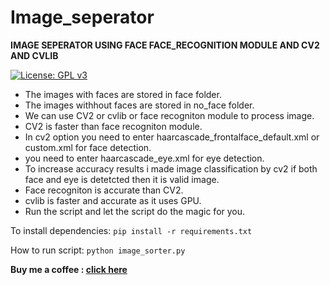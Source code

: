 # Image_seperator
**IMAGE SEPERATOR USING FACE FACE_RECOGNITION MODULE AND CV2 AND CVLIB**

[![License: GPL v3](https://img.shields.io/badge/License-GPLv3-blue.svg)](https://github.com/rahul1996pp/Image_Sorter/blob/main/LICENSE)
- The images with faces are stored in face folder.
- The images withhout faces are stored in no_face folder.
- We can use CV2 or cvlib or face recogniton module to process image.
- CV2 is faster than face recogniton module.
- In cv2 option you need to enter haarcascade_frontalface_default.xml or custom.xml for face detection.
- you need to enter haarcascade_eye.xml for eye detection.
- To increase accuracy results i made image classification by cv2 if both face and eye is detetcted then it is valid image.
- Face recogniton is accurate than CV2.
- cvlib is faster and accurate as it uses GPU.
- Run the script and let the script do the magic for you.

To install dependencies:
`pip install -r requirements.txt`

How to run script:
 `python image_sorter.py`

**Buy me a coffee : [click here](https://www.paypal.me/RahulPujari "Pay")**
